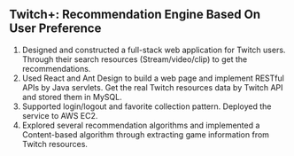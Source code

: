 ## Twitch+: Recommendation Engine Based On User Preference

1. Designed and constructed a full-stack web application for Twitch users. Through their search resources (Stream/video/clip) to get the recommendations.
2. Used React and Ant Design to build a web page and implement RESTful APIs by Java servlets. Get the real Twitch resources data by Twitch API and stored them in MySQL.
3. Supported login/logout and favorite collection pattern. Deployed the service to AWS EC2.
4. Explored several recommendation algorithms and implemented a Content-based algorithm through
   extracting game information from Twitch resources.
